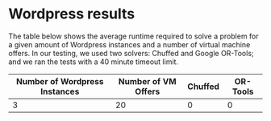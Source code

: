 # Wordpress results

The table below shows the average runtime required to solve a problem for a given amount of Wordpress instances and a number of virtual machine offers. In our testing, we used two solvers: Chuffed and Google OR-Tools; and we ran the tests with a 40 minute timeout limit.

| Number of Wordpress Instances | Number of VM Offers | Chuffed | OR-Tools |
| ----------------------------- | ------------------- | ------- | -------- |
| 3 | 20 | 0 | 0 |
